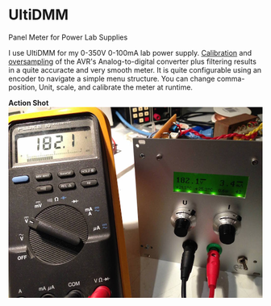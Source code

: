 UltiDMM
=======

Panel Meter for Power Lab Supplies

I use UltiDMM for my 0-350V 0-100mA lab power supply.
[Calibration] and [oversampling] of the AVR's Analog-to-digital converter plus filtering results in a quite accuracte and very smooth meter. It is quite configurable using an encoder to navigate a simple menu structure. You can change comma-position, Unit, scale, and calibrate the meter at runtime.

**Action Shot**
![ImgActionShot]



[ImgActionShot]:https://raw.githubusercontent.com/0xPIT/UltiDMM/master/misc/actionshot.jpg
[Calibration]:http://www.atmel.com/Images/doc2559.pdf
[oversampling]:http://www.atmel.com/images/doc8003.pdf

